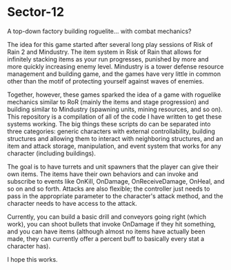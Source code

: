 # Sector-12
 A top-down factory building roguelite... with combat mechanics?
 
The idea for this game started after several long play sessions of Risk of Rain 2 and Mindustry. The item system in Risk of Rain that allows for infinitely stacking
items as your run progresses, punished by more and more quickly increasing enemy level. Mindustry is a tower defense resource management and building game, and the 
games have very little in common other than the motif of protecting yourself against waves of enemies.

Together, however, these games sparked the idea of a game with roguelike mechanics similar to RoR (mainly the items and stage progression) and building similar to 
Mindustry (spawning units, mining resources, and so on). This repository is a compilation of all of the code I have written to get these systems working. The big
things these scripts do can be separated into three categories: generic characters with external controllability, building structures and allowing them to interact 
with neighboring structures, and an item and attack storage, manipulation, and event system that works for any character (including buildings).

The goal is to have turrets and unit spawners that the player can give their own items. The items have their own behaviors and can invoke and subscribe to events like 
OnKill, OnDamage, OnReceiveDamage, OnHeal, and so on and so forth. Attacks are also flexible; the controller just needs to pass in the appropriate parameter to the 
character's attack method, and the character needs to have access to the attack.

Currently, you can build a basic drill and conveyors going right (which work), you can shoot bullets that invoke OnDamage if they hit something, and you can have items 
(although almost no items have actually been made, they can currently offer a percent buff to basically every stat a character has).

I hope this works.
